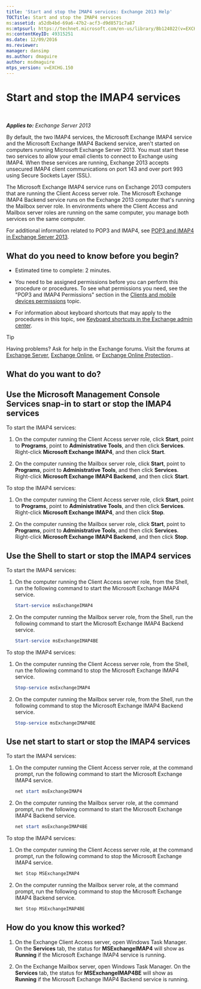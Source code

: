 ```yaml
---
title: 'Start and stop the IMAP4 services: Exchange 2013 Help'
TOCTitle: Start and stop the IMAP4 services
ms:assetid: a52db4bd-69a6-47b2-acf3-d9d8571c7a87
ms:mtpsurl: https://technet.microsoft.com/en-us/library/Bb124022(v=EXCHG.150)
ms:contentKeyID: 49315251
ms.date: 12/09/2016
ms.reviewer: 
manager: dansimp
ms.author: dmaguire
author: msdmaguire
mtps_version: v=EXCHG.150
---
```


# Start and stop the IMAP4 services

 

_**Applies to:** Exchange Server 2013_


By default, the two IMAP4 services, the Microsoft Exchange IMAP4 service and the Microsoft Exchange IMAP4 Backend service, aren't started on computers running Microsoft Exchange Server 2013. You must start these two services to allow your email clients to connect to Exchange using IMAP4. When these services are running, Exchange 2013 accepts unsecured IMAP4 client communications on port 143 and over port 993 using Secure Sockets Layer (SSL).

The Microsoft Exchange IMAP4 service runs on Exchange 2013 computers that are running the Client Access server role. The Microsoft Exchange IMAP4 Backend service runs on the Exchange 2013 computer that's running the Mailbox server role. In environments where the Client Access and Mailbox server roles are running on the same computer, you manage both services on the same computer.

For additional information related to POP3 and IMAP4, see [POP3 and IMAP4 in Exchange Server 2013](pop3-and-imap4-in-exchange-server-2013-exchange-2013-help.md).

## What do you need to know before you begin?

  - Estimated time to complete: 2 minutes.

  - You need to be assigned permissions before you can perform this procedure or procedures. To see what permissions you need, see the "POP3 and IMAP4 Permissions" section in the [Clients and mobile devices permissions](clients-and-mobile-devices-permissions-exchange-2013-help.md) topic.

  - For information about keyboard shortcuts that may apply to the procedures in this topic, see [Keyboard shortcuts in the Exchange admin center](keyboard-shortcuts-in-the-exchange-admin-center-2013-help.md).


> [!TIP]
> Having problems? Ask for help in the Exchange forums. Visit the forums at <A href="https://go.microsoft.com/fwlink/p/?linkid=60612">Exchange Server</A>, <A href="https://go.microsoft.com/fwlink/p/?linkid=267542">Exchange Online</A>, or <A href="https://go.microsoft.com/fwlink/p/?linkid=285351">Exchange Online Protection</A>..



## What do you want to do?

## Use the Microsoft Management Console Services snap-in to start or stop the IMAP4 services

To start the IMAP4 services:

1.  On the computer running the Client Access server role, click **Start**, point to **Programs**, point to **Administrative Tools**, and then click **Services**. Right-click **Microsoft Exchange IMAP4**, and then click **Start**.

2.  On the computer running the Mailbox server role, click **Start**, point to **Programs**, point to **Administrative Tools**, and then click **Services**. Right-click **Microsoft Exchange IMAP4 Backend**, and then click **Start**.

To stop the IMAP4 services:

1.  On the computer running the Client Access server role, click **Start**, point to **Programs**, point to **Administrative Tools**, and then click **Services**. Right-click **Microsoft Exchange IMAP4**, and then click **Stop**.

2.  On the computer running the Mailbox server role, click **Start**, point to **Programs**, point to **Administrative Tools**, and then click **Services**. Right-click **Microsoft Exchange IMAP4 Backend**, and then click **Stop**.

## Use the Shell to start or stop the IMAP4 services

To start the IMAP4 services:

1.  On the computer running the Client Access server role, from the Shell, run the following command to start the Microsoft Exchange IMAP4 service.
    
    ```powershell
    Start-service msExchangeIMAP4
    ```

2.  On the computer running the Mailbox server role, from the Shell, run the following command to start the Microsoft Exchange IMAP4 Backend service.
    
    ```powershell
    Start-service msExchangeIMAP4BE
    ```

To stop the IMAP4 services:

1.  On the computer running the Client Access server role, from the Shell, run the following command to stop the Microsoft Exchange IMAP4 service.
    
    ```powershell
    Stop-service msExchangeIMAP4
    ```

2.  On the computer running the Mailbox server role, from the Shell, run the following command to stop the Microsoft Exchange IMAP4 Backend service.
    
    ```powershell
    Stop-service msExchangeIMAP4BE
    ```

## Use net start to start or stop the IMAP4 services

To start the IMAP4 services:

1.  On the computer running the Client Access server role, at the command prompt, run the following command to start the Microsoft Exchange IMAP4 service.
    
    ```powershell
    net start msExchangeIMAP4
    ```

2.  On the computer running the Mailbox server role, at the command prompt, run the following command to start the Microsoft Exchange IMAP4 Backend service.
    
    ```powershell
    net start msExchangeIMAP4BE
    ```

To stop the IMAP4 services:

1.  On the computer running the Client Access server role, at the command prompt, run the following command to stop the Microsoft Exchange IMAP4 service.
    
    ```powershell
    Net Stop MSExchangeIMAP4
    ```

2.  On the computer running the Mailbox server role, at the command prompt, run the following command to stop the Microsoft Exchange IMAP4 Backend service.
    
    ```powershell
    Net Stop MSExchangeIMAP4BE
    ```

## How do you know this worked?

1.  On the Exchange Client Access server, open Windows Task Manager. On the **Services** tab, the status for **MSExchangeIMAP4** will show as **Running** if the Microsoft Exchange IMAP4 service is running.

2.  On the Exchange Mailbox server, open Windows Task Manager. On the **Services** tab, the status for **MSExchangeIMAP4BE** will show as **Running** if the Microsoft Exchange IMAP4 Backend service is running.

